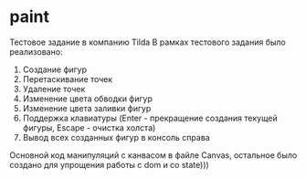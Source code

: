 # paint
Тестовое задание в компанию Tilda
В рамках тестового задания было реализовано:
1. Создание фигур
2. Перетаскивание точек
3. Удаление точек
4. Изменение цвета обводки фигур
5. Изменение цвета заливки фигур
6. Поддержка клавиатуры (Enter - прекращение создания текущей фигуры, Escape - очистка холста)
7. Вывод всех созданных фигур в консоль справа

Основной код манипуляций с канвасом в файле Canvas, остальное было создано для упрощения работы с dom и со state)))
